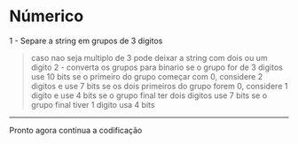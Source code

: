 # Númerico
1 - Separe a string em grupos de 3 digitos
> caso nao seja multiplo de 3 pode deixar a string com dois ou um digito
2 - converta os grupos para binario
> se o grupo for de 3 digitos use 10 bits
> se o primeiro do grupo começar com 0, considere 2 digitos e use 7 bits
> se os dois primeiros do grupo forem 0, considere 1 digito e use 4 bits
> se o grupo final ter dois digitos use 7 bits
> se o grupo final tiver 1 digito usa 4 bits
________________
Pronto agora continua a codificação
